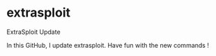 # extrasploit
ExtraSploit Update

In this GitHub, I update extrasploit.
Have fun with the new commands !

